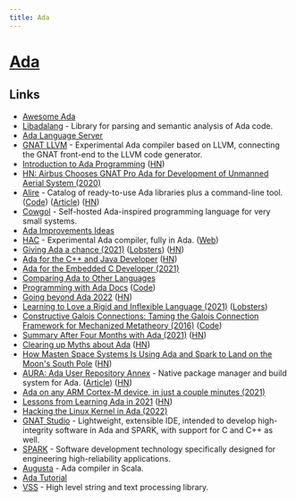 ```yaml
---
title: Ada
---
```


# [Ada](https://www.adacore.com/about-ada)

## Links

- [Awesome Ada](https://github.com/ohenley/awesome-ada)
- [Libadalang](https://github.com/AdaCore/libadalang) - Library for parsing and semantic analysis of Ada code.
- [Ada Language Server](https://github.com/AdaCore/ada_language_server)
- [GNAT LLVM](https://github.com/AdaCore/gnat-llvm) - Experimental Ada compiler based on LLVM, connecting the GNAT front-end to the LLVM code generator.
- [Introduction to Ada Programming](https://learn.adacore.com/courses/intro-to-ada/index.html) ([HN](https://news.ycombinator.com/item?id=24360310))
- [HN: Airbus Chooses GNAT Pro Ada for Development of Unmanned Aerial System (2020)](https://news.ycombinator.com/item?id=24488986)
- [Alire](https://alire.ada.dev/) - Catalog of ready-to-use Ada libraries plus a command-line tool. ([Code](https://github.com/alire-project/alire)) ([Article](https://blog.adacore.com/first-beta-release-of-alire-the-package-manager-for-ada-spark)) ([HN](https://news.ycombinator.com/item?id=24956835))
- [Cowgol](https://github.com/davidgiven/cowgol) - Self-hosted Ada-inspired programming language for very small systems.
- [Ada Improvements Ideas](https://github.com/Entomy/Ada-Improvements)
- [HAC](https://github.com/zertovitch/hac) - Experimental Ada compiler, fully in Ada. ([Web](https://hacadacompiler.sourceforge.io/))
- [Giving Ada a chance (2021)](https://ajxs.me/blog/Giving_Ada_a_chance.html) ([Lobsters](https://lobste.rs/s/cktczx/giving_ada_chance)) ([HN](https://news.ycombinator.com/item?id=26302344))
- [Ada for the C++ and Java Developer](https://learn.adacore.com/pdf_books/courses/Ada_For_The_CPP_Java_Developer.pdf) ([HN](https://news.ycombinator.com/item?id=26609060))
- [Ada for the Embedded C Developer (2021)](https://www.youtube.com/watch?v=Myqo75Yb_lU)
- [Comparing Ada to Other Languages](https://pyjarrett.github.io/programming-with-ada/900-comparison.html)
- [Programming with Ada Docs](https://pyjarrett.github.io/programming-with-ada/index.html) ([Code](https://github.com/pyjarrett/programming-with-ada))
- [Going beyond Ada 2022](https://blog.adacore.com/going-beyond-ada-2022) ([HN](https://news.ycombinator.com/item?id=27576959))
- [Learning to Love a Rigid and Inflexible Language (2021)](https://devblog.blackberry.com/en/2021/05/learning-to-love-a-rigid-and-inflexible-language) ([Lobsters](https://lobste.rs/s/0twona/learning_love_rigid_inflexible_language))
- [Constructive Galois Connections: Taming the Galois Connection Framework for Mechanized Metatheory (2016)](https://arxiv.org/abs/1511.06965) ([Code](https://github.com/plum-umd/cgc))
- [Summary After Four Months with Ada (2021)](https://pyjarrett.github.io/programming-with-ada/four-months-summary.html) ([HN](https://news.ycombinator.com/item?id=28344885))
- [Clearing up Myths about Ada](https://pyjarrett.github.io/programming-with-ada/clearing-the-air.html) ([HN](https://news.ycombinator.com/item?id=28477046))
- [How Masten Space Systems Is Using Ada and Spark to Land on the Moon's South Pole](https://www.adacore.com/uploads/techPapers/Masten-case-study.pdf) ([HN](https://news.ycombinator.com/item?id=28711019))
- [AURA: Ada User Repository Annex](https://aura-docs.readthedocs.io/en/latest/) - Native package manager and build system for Ada. ([Article](https://annexi-strayline.com/blog/posts/4)) ([HN](https://news.ycombinator.com/item?id=29115620))
- [Ada on any ARM Cortex-M device, in just a couple minutes (2021)](https://blog.adacore.com/ada-on-any-arm-cortex-m-device-in-just-a-couple-minutes)
- [Lessons from Learning Ada in 2021](https://fosdem.org/2022/schedule/event/ada_outsiders_guide/) ([HN](https://news.ycombinator.com/item?id=30270994))
- [Hacking the Linux Kernel in Ada (2022)](https://www.linux.com/audience/developers/hacking-the-linux-kernel-in-ada-part-1/)
- [GNAT Studio](https://github.com/AdaCore/gnatstudio) - Lightweight, extensible IDE, intended to develop high-integrity software in Ada and SPARK, with support for C and C++ as well.
- [SPARK](https://github.com/AdaCore/spark2014) - Software development technology specifically designed for engineering high-reliability applications.
- [Augusta](https://github.com/pchapin/augusta) - Ada compiler in Scala.
- [Ada Tutorial](https://github.com/pchapin/tutorialada)
- [VSS](https://github.com/AdaCore/VSS) - High level string and text processing library.